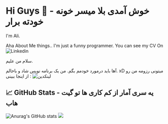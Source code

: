 # Hi Guys 👋 - خوش آمدی بلا میسر خونه خودته برار
I'm Ali.

Aha About Me things..
I'm just a funny programmer.
You can see my CV On ![Linkedin](https://linkedin.com/in/realxoman/)

سلام من علیم.

آها باید درمورد خودمم بگم.
من یک برنامه نویس شاد و باحالم. xD
میتونی رزومه من رو از اینجا ببینی : ![لینکدین](https://linkedin.com/in/realxoman/) 


##  &#x1f4c8; GitHub Stats - یه سری آمار از کم کاری ها تو گیت هاب
![Anurag's GitHub stats](https://github-readme-stats.vercel.app/api?username=realxoman&show_icons=true&theme=tokyonight)
![](https://activity-graph.herokuapp.com/graph?username=realxoman&theme=react-dark&area=true)


<!--
**realxoman/RealXoMan** is a ✨ _special_ ✨ repository because its `README.md` (this file) appears on your GitHub profile.

Here are some ideas to get you started:

- 🔭 I’m currently working on ...
- 🌱 I’m currently learning ...
- 👯 I’m looking to collaborate on ...
- 🤔 I’m looking for help with ...
- 💬 Ask me about ...
- 📫 How to reach me: ...
- 😄 Pronouns: ...
- ⚡ Fun fact: ...
-->

